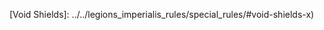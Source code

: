 [Agile]: ../../legions_imperialis_rules/special_rules/#agile
[Armoured]: ../../legions_imperialis_rules/special_rules/#armoured
[Attached Deployment]: ../../legions_imperialis_rules/special_rules/#attached-deployment
[Auger Array]: ../../legions_imperialis_rules/special_rules/#auger-array
[Automated Sentry]: ../../legions_imperialis_rules/special_rules/#automated-sentry
[Battlesmith]: ../../legions_imperialis_rules/special_rules/#battlesmith
[Blessed Auto-simulacra]: ../../legions_imperialis_rules/special_rules/#blessed-auto-simulacra
[Bulky]: ../../legions_imperialis_rules/special_rules/#bulky
[Commander]: ../../legions_imperialis_rules/special_rules/#commander
[Compact]: ../../legions_imperialis_rules/special_rules/#compact
[Deep Strike]: ../../legions_imperialis_rules/special_rules/#deep-strike
[Dread Aura]: ../../legions_imperialis_rules/special_rules/#dread-aura-x
[Drop Pod]: ../../legions_imperialis_rules/special_rules/#drop-pod
[Explorator Adaptation]: ../../legions_imperialis_rules/special_rules/#explorator-adaptation
[Feel No Pain]: ../../legions_imperialis_rules/special_rules/#feel-no-pain
[Flyer]: ../../legions_imperialis_rules/special_rules/#flyer
[Forward Deployment]: ../../legions_imperialis_rules/special_rules/#forward-deployment
[Furious Charge]: ../../legions_imperialis_rules/special_rules/#furious-charge
[Hover]: ../../legions_imperialis_rules/special_rules/#hover
[Implacable]: ../../legions_imperialis_rules/special_rules/#implacable
[Independent]: ../../legions_imperialis_rules/special_rules/#independent
[Infiltrate]: ../../legions_imperialis_rules/special_rules/#infiltrate
[Inspire]: ../../legions_imperialis_rules/special_rules/#inspire-x
[Interceptor]: ../../legions_imperialis_rules/special_rules/#interceptor
[Invulnerable Save]: ../../legions_imperialis_rules/special_rules/#invulnerable-save-x
[Ion Shields]: ../../legions_imperialis_rules/special_rules/#ion-shield-x
[Ionic Flare Shield]: ../../legions_imperialis_rules/special_rules/#ionic-flare-shield
[Jink]: ../../legions_imperialis_rules/special_rules/#jink-x
[Jump Packs]: ../../legions_imperialis_rules/special_rules/#jump-packs
[Line]: ../../legions_imperialis_rules/special_rules/#line
[Loyalist]: ../../legions_imperialis_rules/special_rules/#loyalist
[Macro-extinction Targeting Protocols]: ../../legions_imperialis_rules/special_rules/#macro-extinction-targeting-protocols
[Master Tactician]: ../../legions_imperialis_rules/special_rules/#master-tactician
[Medicae]: ../../legions_imperialis_rules/special_rules/#medicae
[Necrotechica]: ../../legions_imperialis_rules/special_rules/#necrotechica
[Nimble]: ../../legions_imperialis_rules/special_rules/#nimble
[Orbital Assault]: ../../legions_imperialis_rules/special_rules/#orbital-assault
[Outflank]: ../../legions_imperialis_rules/special_rules/#outflank
[Phosphex]: ../../legions_imperialis_rules/special_rules/#phosphex
[Shield Generator]: ../../legions_imperialis_rules/special_rules/#shield-generator-x
[Scout]: ../../legions_imperialis_rules/special_rules/#scout
[Skimmer]: ../../legions_imperialis_rules/special_rules/#skimmer
[Steadfast]: ../../legions_imperialis_rules/special_rules/#steadfast
[Tracking Array]: ../../legions_imperialis_rules/special_rules/#tracking-array
[Transport]: ../../legions_imperialis_rules/special_rules/#transport-x
[Assault Transport]: ../../legions_imperialis_rules/special_rules/#assault-transport-x
[Large Transport]: ../../legions_imperialis_rules/special_rules/#large-transport-x
[Large Assault Transport]: ../../legions_imperialis_rules/special_rules/#large-assault-transport-x
[Traitor]: ../../legions_imperialis_rules/special_rules/#traitor
[Unique]: ../../legions_imperialis_rules/special_rules/#unique
[Void Shields]: ../../legions_imperialis_rules/special_rules/#void-shields-x)